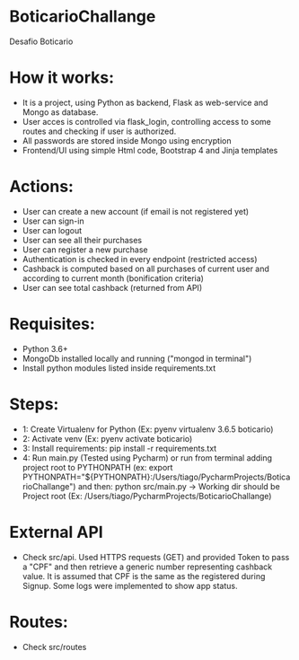 # BoticarioChallange
Desafio Boticario

# How it works:
- It is a project, using Python as backend, Flask as web-service and Mongo as database.
- User acces is controlled via flask_login, controlling access to some routes and checking if user is authorized.
- All passwords are stored inside Mongo using encryption
- Frontend/UI using simple Html code, Bootstrap 4 and Jinja templates

# Actions:
- User can create a new account (if email is not registered yet)
- User can sign-in
- User can logout
- User can see all their purchases
- User can register a new purchase
- Authentication is checked in every endpoint (restricted access)
- Cashback is computed based on all purchases of current user and according to current month (bonification criteria)
- User can see total cashback (returned from API)

# Requisites:
- Python 3.6+
- MongoDb installed locally and running ("mongod in terminal")
- Install python modules listed inside requirements.txt

# Steps:
- 1: Create Virtualenv for Python (Ex: pyenv virtualenv 3.6.5 boticario)
- 2: Activate venv (Ex: pyenv activate boticario)
- 3: Install requirements: pip install -r requirements.txt
- 4: Run main.py (Tested using Pycharm) or run from terminal adding project root to PYTHONPATH (ex: export PYTHONPATH="${PYTHONPATH}:/Users/tiago/PycharmProjects/BoticarioChallange")
and then: python src/main.py -> Working dir should be Project root (Ex: /Users/tiago/PycharmProjects/BoticarioChallange)


# External API
- Check src/api. Used HTTPS requests (GET) and provided Token to pass a "CPF" and then retrieve a generic number representing cashback value.
It is assumed that CPF is the same as the registered during Signup. Some logs were implemented to show app status.

# Routes:
- Check src/routes